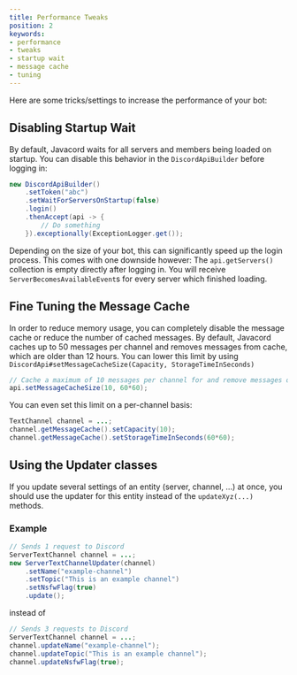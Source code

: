 ```yaml
---
title: Performance Tweaks
position: 2
keywords:
- performance
- tweaks
- startup wait
- message cache
- tuning
---
```


Here are some tricks/settings to increase the performance of your bot:

## Disabling Startup Wait

By default, Javacord waits for all servers and members being loaded on startup. You can disable this behavior in the `DiscordApiBuilder` before logging in:
```java
new DiscordApiBuilder()
    .setToken("abc")
    .setWaitForServersOnStartup(false)
    .login()
    .thenAccept(api -> {
        // Do something
    }).exceptionally(ExceptionLogger.get());
```
Depending on the size of your bot, this can significantly speed up the login process. This comes with one downside however: The `api.getServers()` collection is empty directly after logging in. You will receive `ServerBecomesAvailableEvent`s for every server which finished loading.

## Fine Tuning the Message Cache

In order to reduce memory usage, you can completely disable the message cache or reduce the number of cached messages. By default, Javacord caches up to 50 messages per channel and removes messages from cache, which are older than 12 hours. You can lower this limit by using `DiscordApi#setMessageCacheSize(Capacity, StorageTimeInSeconds)`
```java
// Cache a maximum of 10 messages per channel for and remove messages older than 1 hour
api.setMessageCacheSize(10, 60*60);
```
You can even set this limit on a per-channel basis:
```java
TextChannel channel = ...;
channel.getMessageCache().setCapacity(10);
channel.getMessageCache().setStorageTimeInSeconds(60*60);
```

## Using the Updater classes

If you update several settings of an entity (server, channel, ...) at once, you should use the updater for this entity instead of the `updateXyz(...)` methods.

### Example

```java
// Sends 1 request to Discord
ServerTextChannel channel = ...;
new ServerTextChannelUpdater(channel)
    .setName("example-channel")
    .setTopic("This is an example channel")
    .setNsfwFlag(true)
    .update();
```
instead of
```java
// Sends 3 requests to Discord
ServerTextChannel channel = ...;
channel.updateName("example-channel");
channel.updateTopic("This is an example channel");
channel.updateNsfwFlag(true);
```